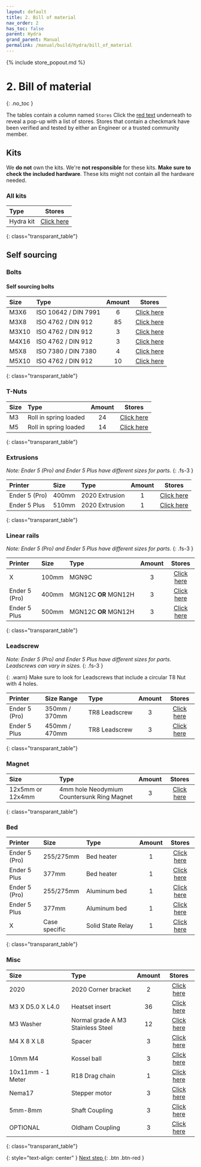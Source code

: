 ```yaml
---
layout: default
title: 2. Bill of material
nav_order: 2
has_toc: false
parent: Hydra
grand_parent: Manual
permalink: /manual/build/hydra/bill_of_material
---
```


{% include store_popout.md %}

# 2. Bill of material
{: .no_toc }

The tables contain a column named `Stores` Click the [red text](#) underneath to reveal a pop-up with a list of stores. Stores that contain a checkmark <i class="bi bi-check-all"></i> have been verified and tested by either an Engineer or a trusted community member.


## Kits

We **do not** own the kits. We're **not responsible** for these kits. **Make sure to check the included hardware**. These kits might not contain all the hardware needed.

### All kits

| Type                   |          Stores           |
|:-----------------------|:-------------------------:|
| <nobr>Hydra kit</nobr> | [Click here](#hydra_kits) |
{: class="transparant_table"}

## Self sourcing

### Bolts

#### Self sourcing bolts

| Size  | Type                              | Amount |          Stores          |
|:------|:----------------------------------|:------:|:------------------------:|
| M3X6  | <nobr>ISO 10642 / DIN 7991</nobr> |   6    | [Click here](#m3x6_7991) |
| M3X8  | <nobr>ISO 4762 / DIN 912</nobr>   |   85   | [Click here](#m3x8_912)  |
| M3X10 | <nobr>ISO 4762 / DIN 912</nobr>   |   3    | [Click here](#m3x10_912) |
| M4X16 | <nobr>ISO 4762 / DIN 912</nobr>   |   3    | [Click here](#m4x16_912) |
| M5X8  | <nobr>ISO 7380 / DIN 7380</nobr>  |   4    | [Click here](#m5x8_7380) |
| M5X10 | <nobr>ISO 4762 / DIN 912</nobr>   |   10   | [Click here](#m5x10_912) |
{: class="transparant_table"}

### T-Nuts

| Size | Type                               | Amount |            Stores             |
|:-----|:-----------------------------------|:------:|:-----------------------------:|
| M3   | <nobr>Roll in spring loaded</nobr> |   24   | [Click here](#m3_rollin_tnut) |
| M5   | <nobr>Roll in spring loaded</nobr> |   14   | [Click here](#m5_rollin_tnut) |
{: class="transparant_table"}

### Extrusions
*Note: Ender 5 (Pro) and Ender 5 Plus have different sizes for parts.*
{: .fs-3 }

| Printer       | Size  | Type                        | Amount |            Stores             |
|:--------------|:------|:----------------------------|:------:|:-----------------------------:|
| Ender 5 (Pro) | 400mm | <nobr>2020 Extrusion</nobr> |   1    | [Click here](#extrusion_2020) |
| Ender 5 Plus  | 510mm | <nobr>2020 Extrusion</nobr> |   1    | [Click here](#extrusion_2020) |
{: class="transparant_table"}

### Linear rails
*Note: Ender 5 (Pro) and Ender 5 Plus have different sizes for parts.*
{: .fs-3 }

| Printer       | Size  | Type                                 | Amount |           Stores           |
|:--------------|:------|:-------------------------------------|:------:|:--------------------------:|
| X             | 100mm | <nobr>MGN9C</nobr>                   |   3    | [Click here](#MGN9C_100mm) |
| Ender 5 (Pro) | 400mm | <nobr>MGN12C <b>OR</b> MGN12H</nobr> |   3    | [Click here](#MGN12_400mm) |
| Ender 5 Plus  | 500mm | <nobr>MGN12C <b>OR</b> MGN12H</nobr> |   3    | [Click here](#MGN12_500mm) |
{: class="transparant_table"}


### Leadscrew
*Note: Ender 5 (Pro) and Ender 5 Plus have different sizes for parts. Leadscrews can vary in sizes.*
{: .fs-3 }

{: .warn}
Make sure to look for Leadscrews that include a circular T8 Nut with 4 holes.

| Printer       | Size Range    | Type                       | Amount |            Stores            |
|:--------------|:--------------|:---------------------------|:------:|:----------------------------:|
| Ender 5 (Pro) | 350mm / 370mm | <nobr>TR8 Leadscrew</nobr> |   3    | [Click here](#TR8_Leadscrew) |
| Ender 5 Plus  | 450mm / 470mm | <nobr>TR8 Leadscrew</nobr> |   3    | [Click here](#TR8_Leadscrew) |
{: class="transparant_table"}

### Magnet

| Size             | Type                                                                    | Amount |            Stores             |
|:-----------------|:------------------------------------------------------------------------|:------:|:-----------------------------:|
| 12x5mm or 12x4mm | <nobr>4mm hole Neodymium</nobr><br><nobr>Countersunk Ring Magnet</nobr> |   3    | [Click here](#12x5_cs_magnet) |
{: class="transparant_table"}

### Bed

| Printer       | Size          | Type                           | Amount |          Stores           |
|:--------------|:--------------|:-------------------------------|:------:|:-------------------------:|
| Ender 5 (Pro) | 255/275mm     | <nobr>Bed heater</nobr>        |   1    | [Click here](#bed_heater) |
| Ender 5 Plus  | 377mm         | <nobr>Bed heater</nobr>        |   1    | [Click here](#bed_heater) |
| Ender 5 (Pro) | 255/275mm     | <nobr>Aluminum bed</nobr>      |   1    | [Click here](#hydra_bed)  |
| Ender 5 Plus  | 377mm         | <nobr>Aluminum bed</nobr>      |   1    | [Click here](#hydra_bed)  |
| X             | Case specific | <nobr>Solid State Relay</nobr> |   1    |    [Click here](#ssr)     |
{: class="transparant_table"}

### Misc

| Size                          | Type                                                             | Amount |               Stores               |
|:------------------------------|:-----------------------------------------------------------------|:------:|:----------------------------------:|
| 2020                          | <nobr>2020 Corner bracket</nobr>                                 |   2    | [Click here](#2020_corner_bracket) |
| <nobr>M3 X D5.0 X L4.0</nobr> | Heatset insert                                                   |   36   |   [Click here](#heatset_insert)    |
| M3 Washer                     | <nobr>Normal grade A M3 </nobr><br><nobr>Stainless Steel </nobr> |   12   |   [Click here](#plain_m3_washer)   |
| M4 X 8 X L8                   | Spacer                                                           |   3    |     [Click here](#8mm_spacers)     |
| 10mm M4                       | Kossel ball                                                      |   3    |   [Click here](#m4_kossel_balls)   |
| 10x11mm - 1 Meter             | R18 Drag chain                                                   |   1    |  [Click here](#10x11_drag_chain)   |
| Nema17                        | Stepper motor                                                    |   3    |    [Click here](#nema17_zaxis)     |
| 5mm-8mm                       | Shaft Coupling                                                   |   3    |   [Click here](#stepper_coupler)   |
| OPTIONAL                      | Oldham Coupling                                                  |   3    |   [Click here](#oldham_coupler)    |
{: class="transparant_table"}

{: style="text-align: center" }
<span class="fs-8">
[Next step <i class="bi bi-arrow-return-right"></i>](/manual/build/hydra/printed_files){: .btn .btn-red }
</span>